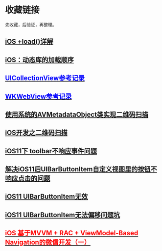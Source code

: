 # 收藏链接

先收藏，后验证，再整理。

## [iOS +load()详解](https://www.jianshu.com/p/7a4162f59991)

## [iOS：动态库的加载顺序](https://www.jianshu.com/p/ceb33cff30f6)

## [<font color=blue>UICollectionView参考记录</font>](UICollectionView参考记录)

## [<font color=blue>WKWebView参考记录</font>](WKWebView参考记录)

## [使用系统的AVMetadataObject类实现二维码扫描](https://blog.csdn.net/ant_huzi/article/details/50540337)

## [iOS开发之二维码扫描](https://www.jianshu.com/p/7b1b530edcc4)

## [iOS11下 toolbar不响应事件问题](https://www.jianshu.com/p/c2ffc96525e8)

## [解决iOS11后UIBarButtonItem自定义视图里的按钮不响应点击的问题](https://www.jianshu.com/p/7bbbbdc25f8f)

## [iOS11 UIBarButtonItem无效](http://www.voidcn.com/article/p-awgvyxvu-bxx.html)

## [iOS11 UIBarButtonItem无法偏移问题坑](https://cloud.tencent.com/developer/article/1148087)

## [<font color=red>iOS 基于MVVM + RAC + ViewModel-Based Navigation的微信开发（一）</font>](https://www.jianshu.com/p/fd407a4ecb8e)

